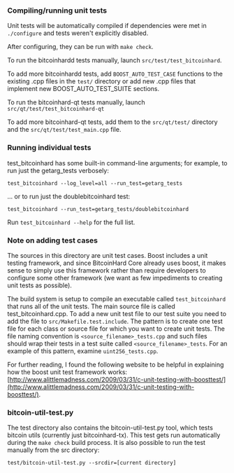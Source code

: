 ### Compiling/running unit tests

Unit tests will be automatically compiled if dependencies were met in `./configure`
and tests weren't explicitly disabled.

After configuring, they can be run with `make check`.

To run the bitcoinhardd tests manually, launch `src/test/test_bitcoinhard`.

To add more bitcoinhardd tests, add `BOOST_AUTO_TEST_CASE` functions to the existing
.cpp files in the `test/` directory or add new .cpp files that
implement new BOOST_AUTO_TEST_SUITE sections.

To run the bitcoinhard-qt tests manually, launch `src/qt/test/test_bitcoinhard-qt`

To add more bitcoinhard-qt tests, add them to the `src/qt/test/` directory and
the `src/qt/test/test_main.cpp` file.

### Running individual tests

test_bitcoinhard has some built-in command-line arguments; for
example, to run just the getarg_tests verbosely:

    test_bitcoinhard --log_level=all --run_test=getarg_tests

... or to run just the doublebitcoinhard test:

    test_bitcoinhard --run_test=getarg_tests/doublebitcoinhard

Run `test_bitcoinhard --help` for the full list.

### Note on adding test cases

The sources in this directory are unit test cases.  Boost includes a
unit testing framework, and since BitcoinHard Core already uses boost, it makes
sense to simply use this framework rather than require developers to
configure some other framework (we want as few impediments to creating
unit tests as possible).

The build system is setup to compile an executable called `test_bitcoinhard`
that runs all of the unit tests.  The main source file is called
test_bitcoinhard.cpp. To add a new unit test file to our test suite you need 
to add the file to `src/Makefile.test.include`. The pattern is to create 
one test file for each class or source file for which you want to create 
unit tests.  The file naming convention is `<source_filename>_tests.cpp` 
and such files should wrap their tests in a test suite 
called `<source_filename>_tests`. For an example of this pattern, 
examine `uint256_tests.cpp`.

For further reading, I found the following website to be helpful in
explaining how the boost unit test framework works:
[http://www.alittlemadness.com/2009/03/31/c-unit-testing-with-boosttest/](http://www.alittlemadness.com/2009/03/31/c-unit-testing-with-boosttest/).

### bitcoin-util-test.py

The test directory also contains the bitcoin-util-test.py tool, which tests bitcoin utils (currently just bitcoinhard-tx). This test gets run automatically during the `make check` build process. It is also possible to run the test manually from the src directory:

```
test/bitcoin-util-test.py --srcdir=[current directory]

```